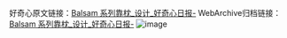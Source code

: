 好奇心原文链接：[Balsam 系列靠枕_设计_好奇心日报-](https://www.qdaily.com/articles/3747.html)
WebArchive归档链接：[Balsam 系列靠枕_设计_好奇心日报-](http://web.archive.org/web/20190623152851/https://www.qdaily.com/articles/3747.html)
![image](http://ww3.sinaimg.cn/large/007d5XDpgy1g3vd5ni391j30u02ddwwf)